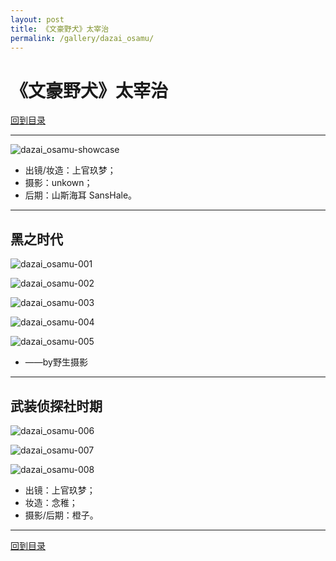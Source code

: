 ```yaml
---
layout: post
title: 《文豪野犬》太宰治
permalink: /gallery/dazai_osamu/
---
```


# 《文豪野犬》太宰治

[回到目录](../../contents/)

---

![dazai_osamu-showcase](../../gallery/dazai_osamu/mafia/dazai_osamu-showcase.jpg)

- 出镜/妆造：上官玖梦；
- 摄影：unkown；
- 后期：山斯海耳 SansHale。

---

## 黑之时代

![dazai_osamu-001](../../gallery/dazai_osamu/mafia/dazai_osamu-001.jpg)

![dazai_osamu-002](../../gallery/dazai_osamu/mafia/dazai_osamu-002.jpg)

![dazai_osamu-003](../../gallery/dazai_osamu/mafia/dazai_osamu-003.jpg)

![dazai_osamu-004](../../gallery/dazai_osamu/mafia/dazai_osamu-004.jpg)

![dazai_osamu-005](../../gallery/dazai_osamu/mafia/dazai_osamu-005.jpg)

- ——by野生摄影

---

## 武装侦探社时期

![dazai_osamu-006](../../gallery/dazai_osamu/detective/dazai_osamu-006.jpg)

![dazai_osamu-007](../../gallery/dazai_osamu/detective/dazai_osamu-007.jpg)

![dazai_osamu-008](../../gallery/dazai_osamu/detective/dazai_osamu-008.jpg)

- 出镜：上官玖梦；
- 妆造：念稚；
- 摄影/后期：橙子。

---

[回到目录](../../contents/)